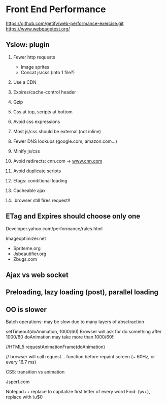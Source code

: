 # Front End Performance
https://github.com/getify/web-performance-exercise.git
https://www.webpagetest.org/
 
## Yslow: plugin
1.	Fewer http requests
    - Image sprites
    - Concat js/css (into 1 file?)
2.	Use a CDN
3.	Expires/cache-control header
4.	Gzip
 
5.	Css at top, scripts at bottom
6.	Avoid css expressions
7.	Most js/css should be external (not inline)
8.	Fewer DNS lookups (google.com, amazon.com…)
9.	Minify js/css
10.	Avoid redirects: cnn.com -> www.cnn.com
11.	Avoid duplicate scripts
12.	Etags: conditional loading
13.	Cacheable ajax
14.	<img src=""> browser still fires request!!
 
## ETag and Expires should choose only one
 
Developer.yahoo.com/performance/rules.html
 
Imageoptimizer.net

- Spriteme.org
- Jsbeautifier.org
- Zbugs.com
 
## Ajax vs web socket
 
## Preloading, lazy loading (post), parallel loading
 
## OO is slower
Batch operations: may be slow due to many layers of absctraction
 
 

setTimeout(doAnimation, 1000/60)
Browser will  ask for do something after 1000/60
doAnimation may take more than 1000/60!!

//HTML5
requestAnimationFrame(doAnimation)

// browser will call request… function before repaint screen (~ 60Hz, or every 16.7 ms)
 
CSS: transition vs animation
 
Jsperf.com
 
 
Notepad++ replace to capitalize first letter of every word
Find: (\w+), replace with \u$0
